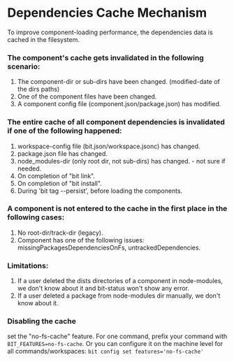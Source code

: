 # Dependencies Cache Mechanism

To improve component-loading performance, the dependencies data is cached in the filesystem.

### The component's cache gets invalidated in the following scenario:

1. The component-dir or sub-dirs have been changed. (modified-date of the dirs paths)
2. One of the component files have been changed.
3. A component config file (component.json/package.json) has modified.

### The entire cache of all component dependencies is invalidated if one of the following happened:

1. workspace-config file (bit.json/workspace.jsonc) has changed.
2. package.json file has changed.
3. node_modules-dir (only root dir, not sub-dirs) has changed. - not sure if needed.
4. On completion of "bit link".
5. On completion of "bit install".
6. During 'bit tag --persist', before loading the components.

### A component is not entered to the cache in the first place in the following cases:

1. No root-dir/track-dir (legacy).
2. Component has one of the following issues: missingPackagesDependenciesOnFs, untrackedDependencies.

### Limitations:

1. If a user deleted the dists directories of a component in node-modules, we don't know about it and bit-status won't show any error.
2. If a user deleted a package from node-modules dir manually, we don't know about it.

### Disabling the cache

set the "no-fs-cache" feature.
For one command, prefix your command with `BIT_FEATURES=no-fs-cache`.
Or you can configure it on the machine level for all commands/workspaces: `bit config set features='no-fs-cache'`
